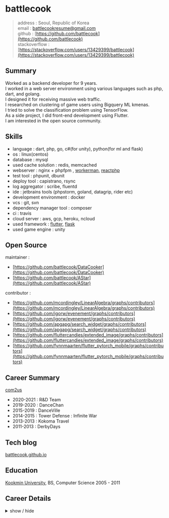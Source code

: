 battlecook
============

> address : Seoul, Republic of Korea <br>
> email : battlecookresume@gmail.com <br>
> github : [https://github.com/battlecook](https://github.com/battlecook) <br>
> stackoverflow : [https://stackoverflow.com/users/13429399/battlecook](https://stackoverflow.com/users/13429399/battlecook)
>
Summary
---------

Worked as a backend developer for 9 years.<br>
I worked in a web server environment using various languages such as php, dart, and golang.<br>
I designed it for receiving massive web traffic.<br>
I researched on clustering of game users using Bigquery ML kmenas.<br>
I tried to solve the classification problem using TensorFlow.<br>
As a side project, I did front-end development using Flutter.<br>
I am interested in the open source community.<br>

Skills
--------------------

* language : dart, php, go, c#(for unity), python(for ml and flask)
* os : linux(centos)
* database : mysql
* used cache solution : redis, memcached
* webserver : nginx + phpfpm , [workerman](https://github.com/walkor/Workerman), [reactphp](https://reactphp.org/)
* test tool : phpunit, dbunit 
* deploy tool : capistrano, rsync
* log aggregator : scribe, fluentd
* ide : jetbrains tools (phpstorm, goland, datagrip, rider etc)
* development environment : docker
* vcs : git, svn
* dependency manager tool : composer
* ci : travis
* cloud server : aws, gcp, heroku, ncloud
* used framework : [flutter](https://flutter.dev/), [flask](https://palletsprojects.com/p/flask/)
* used game engine : unity

Open Source
--------------------

maintainer : 

 * [https://github.com/battlecook/DataCooker](https://github.com/battlecook/DataCooker)
 * [https://github.com/battlecook/AStar](https://github.com/battlecook/AStar) 

contributor :

* [https://github.com/mcordingley/LinearAlgebra/graphs/contributors](https://github.com/mcordingley/LinearAlgebra/graphs/contributors)
* [https://github.com/igorw/evenement/graphs/contributors](https://github.com/igorw/evenement/graphs/contributors)
* [https://github.com/apgapg/search_widget/graphs/contributors](https://github.com/apgapg/search_widget/graphs/contributors)
* [https://github.com/fluttercandies/extended_image/graphs/contributors](https://github.com/fluttercandies/extended_image/graphs/contributors)
* [https://github.com/fynnmaarten/flutter_pytorch_mobile/graphs/contributors](https://github.com/fynnmaarten/flutter_pytorch_mobile/graphs/contributors)

Career Summary
----------

[com2us](https://www.com2us.com)

* 2020-2021 : R&D Team<br>
* 2019-2020 : DanceChan <br>
* 2015-2019 : DanceVille <br>
* 2014-2015 : Tower Defense : Infinite War <br>
* 2013-2013 : Kokoma Travel <br>
* 2011-2013 : DerbyDays <br>

Tech blog
--------------------

[battlecook.github.io](https://battlecook.github.io/)

Education
---------

[Kookmin University](https://english.kookmin.ac.kr/), BS, Computer Science 2005 - 2011



Career Details
--------------------


<details>
<summary>show / hide</summary>
<div markdown="1">

*****
R&D Team ( 2020.7 - 2021.3 )
*****

* Development environment
  * python
  * pycharm
  * bigqueryml, tensorflow

* Main task
  * user clustering for abuser detection using ml kmeans
  * anomaly detection using autoencoder

***** 
Dancechan ( 2019.6 - 2020.7 ) <br>
DanceVille ( 2015.2 - 2019.6 )
*****

* Development environment
  * centos, nginx + phpfpm, memcached, redis, mysql, golang
  * scribe, fluentd
  * docker
  * git(bitbucket)
  * phpstorm, goland

* Main task
  * Lead Programmer
  * Modern php
    * apply php7
    * using composer
    * using phpunit
    * implement acceptance test tool (using dbunit)

  * Web server design
    * implementation of multiple repository transactions at the application level
    * database load balancing implementation

  * Apply code review culture to team
  * Game contents implementation (Quest and many)
  * Game contents implementation with golang in tcp server (Pet and many)

* Major Achievements
  * service launching

*****
Tower Defense (Infinite War) ( 2013.10 - 2014.6 ) <br>
Kokoma Travel ( 2013.2 - 2013.9 ) <br>
Derbydays ( 2011.9 - 2013.1 )
*****

* Development environment
  * centos, nginx + phpfpm, memcached, mysql
  * scribe
  * svn
  * eclipse

* Main task
  * total game contents implementation
  * all communication necessary for game server (development, hardware infrastructure, etc.)
  * write unit test

* Main Achievements
  * kakao platform launching
  * global service launching



</div>
</details>
